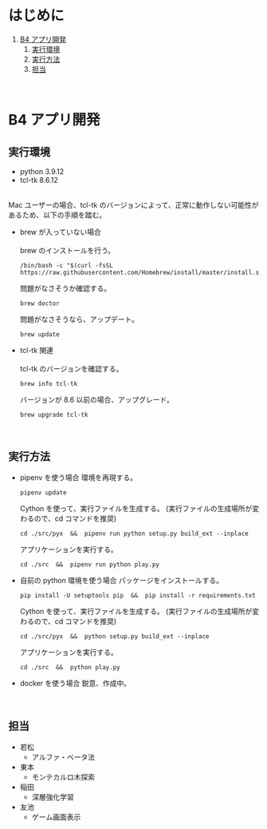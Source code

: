 <!-- omit in toc -->
# はじめに
1. [B4 アプリ開発](#b4-アプリ開発)
   1. [実行環境](#実行環境)
   2. [実行方法](#実行方法)
   3. [担当](#担当)
<br>


# B4 アプリ開発

## 実行環境
- python 3.9.12
- tcl-tk 8.6.12<br><br>


Mac ユーザーの場合、tcl-tk のバージョンによって、正常に動作しない可能性があるため、以下の手順を踏む。

- brew が入っていない場合<br><br>
  brew のインストールを行う。
  ```
  /bin/bash -c "$(curl -fsSL https://raw.githubusercontent.com/Homebrew/install/master/install.sh)"
  ```
  問題がなさそうか確認する。
  ```
  brew doctor
  ```
  問題がなさそうなら、アップデート。
  ```
  brew update
  ```

- tcl-tk 関連<br><br>
  tcl-tk のバージョンを確認する。
  ```
  brew info tcl-tk
  ```
  バージョンが 8.6 以前の場合、アップグレード。
  ```
  brew upgrade tcl-tk
  ```
<br>


## 実行方法
- pipenv を使う場合
  環境を再現する。
  ```
  pipenv update
  ```
  Cython を使って、実行ファイルを生成する。 (実行ファイルの生成場所が変わるので、cd コマンドを推奨)
  ```
  cd ./src/pyx  &&  pipenv run python setup.py build_ext --inplace
  ```
  アプリケーションを実行する。
  ```
  cd ./src  &&  pipenv run python play.py
  ```
- 自前の python 環境を使う場合
  パッケージをインストールする。
  ```
  pip install -U setuptools pip  &&  pip install -r requirements.txt
  ```
  Cython を使って、実行ファイルを生成する。 (実行ファイルの生成場所が変わるので、cd コマンドを推奨)
  ```
  cd ./src/pyx  &&  python setup.py build_ext --inplace
  ```
  アプリケーションを実行する。
  ```
  cd ./src  &&  python play.py
  ```
- docker を使う場合
  鋭意、作成中。
<br>



## 担当
- 若松
  - アルファ・ベータ法
- 東本
  - モンテカルロ木探索
- 稲田
  - 深層強化学習
- 友池
  - ゲーム画面表示